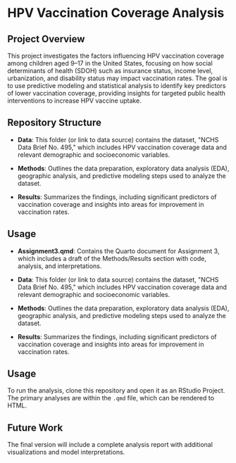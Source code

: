 # HPV Vaccination Coverage Analysis

## Project Overview

This project investigates the factors influencing HPV vaccination coverage among children aged 9–17 in the United States, focusing on how social determinants of health (SDOH) such as insurance status, income level, urbanization, and disability status may impact vaccination rates. The goal is to use predictive modeling and statistical analysis to identify key predictors of lower vaccination coverage, providing insights for targeted public health interventions to increase HPV vaccine uptake.

## Repository Structure

-   **Data**: This folder (or link to data source) contains the dataset, "NCHS Data Brief No. 495," which includes HPV vaccination coverage data and relevant demographic and socioeconomic variables.

-   **Methods**: Outlines the data preparation, exploratory data analysis (EDA), geographic analysis, and predictive modeling steps used to analyze the dataset.

-   **Results**: Summarizes the findings, including significant predictors of vaccination coverage and insights into areas for improvement in vaccination rates.

## Usage

-   **Assignment3.qmd**: Contains the Quarto document for Assignment 3, which includes a draft of the Methods/Results section with code, analysis, and interpretations.

-   **Data**: This folder (or link to data source) contains the dataset, "NCHS Data Brief No. 495," which includes HPV vaccination coverage data and relevant demographic and socioeconomic variables.

-   **Methods**: Outlines the data preparation, exploratory data analysis (EDA), geographic analysis, and predictive modeling steps used to analyze the dataset.

-   **Results**: Summarizes the findings, including significant predictors of vaccination coverage and insights into areas for improvement in vaccination rates.

## Usage

To run the analysis, clone this repository and open it as an RStudio Project. The primary analyses are within the `.qmd` file, which can be rendered to HTML.

## Future Work

The final version will include a complete analysis report with additional visualizations and model interpretations.
